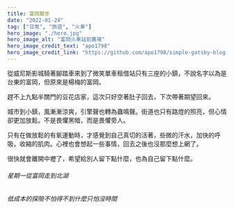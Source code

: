 ```yaml
---
title: 富岡散步
date: "2022-01-24"
tag: ["日常", "旅遊", "火車"]
hero_image: "./hero.jpg"
hero_image_alt: "富岡火車站前廣場"
hero_image_credit_text: "apo1798"
hero_image_credit_link: "https://github.com/apo1798/simple-gatsby-blog-initial"
---
```


從威尼斯影城騎著腳踏車來到了微笑單車租借站只有三座的小鎮，不說名字以為是台東的富岡，但原來是楊梅的富岡。

趕不上九點半關門的豆花店家，這次只好空著肚子回去，下次帶著期望回來。

城市到小鎮，風漸漸涼爽，引擎聲也轉為蟲鳴聲。街道也只有路燈的照亮，但心情卻更加放鬆。不是畏懼黑暗，而是畏懼旁人。

只有在做放鬆的有氧運動時，才感覺到自己真切的活著，些微的汗水，加快的呼吸，收縮的肌肉。心裡也會想起一些事情，回去之後也沒那麼想上網了。

很快就會離開中壢了，希望給別人留下點什麼，也為自己留下點什麼。

###### 星期一從富岡走到北湖

###### 低成本的探險不怕得不到什麼只怕沒時間

